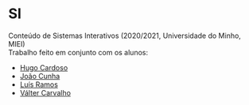 # SI
Conteúdo de Sistemas Interativos (2020/2021, Universidade do Minho, MIEI) <br/>
Trabalho feito em conjunto com os alunos: <br/>
- [Hugo Cardoso](https://github.com/Abjiri) <br/>
- [João Cunha](https://github.com/Jcc20) <br/>
- [Luís Ramos](https://github.com/LuisRamos99) <br/>
- [Válter Carvalho](https://github.com/wurzy) 
